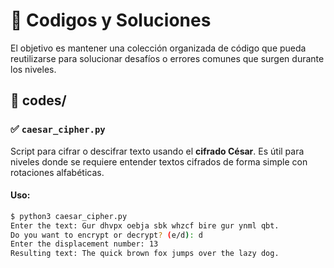 # 🧰 Codigos y Soluciones

El objetivo es mantener una colección organizada de código que pueda reutilizarse para solucionar desafíos o errores comunes que surgen durante los niveles.

## 📂 codes/

### ✅ `caesar_cipher.py`

Script para cifrar o descifrar texto usando el **cifrado César**. Es útil para niveles donde se requiere entender textos cifrados de forma simple con rotaciones alfabéticas.

#### Uso:
```bash
$ python3 caesar_cipher.py
Enter the text: Gur dhvpx oebja sbk whzcf bire gur ynml qbt.
Do you want to encrypt or decrypt? (e/d): d
Enter the displacement number: 13
Resulting text: The quick brown fox jumps over the lazy dog.
